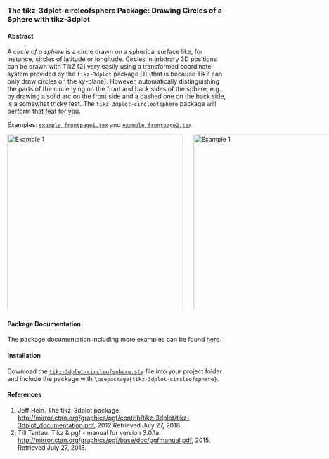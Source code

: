 ### The tikz-3dplot-circleofsphere Package: Drawing Circles of a Sphere with tikz-3dplot

#### Abstract
A _circle of a sphere_ is a circle drawn on a spherical surface like, for instance, circles of latitude or longitude. 
Circles in arbitrary 3D positions can be drawn with TikZ [2] very easily using a transformed coordinate system provided 
by the `tikz-3dplot` package [1] (that is because TikZ can only draw circles on the _xy_-plane). However, automatically 
distinguishing the parts of the circle lying on the front and back sides of the sphere, e.g. by drawing a solid arc on 
the front side and a dashed one on the back side, is a somewhat tricky feat. The `tikz-3dplot-circleofsphere` package 
will perform that feat for you.

Examples: [`example_frontpage1.tex`](https://rawgit.com/matthias-wolff/tikz-3dplot-circleofsphere/master/example_frontpage1.tex) and [`example_frontpage2.tex`](https://rawgit.com/matthias-wolff/tikz-3dplot-circleofsphere/master/example_frontpage1.tex)

<nobr><img width="400" alt="Example 1" src="https://rawgit.com/matthias-wolff/tikz-3dplot-circleofsphere/master/images/example_frontpage1.png">&nbsp;&nbsp;&nbsp;&nbsp;&nbsp;&nbsp;<img width="400" alt="Example 1" src="https://rawgit.com/matthias-wolff/tikz-3dplot-circleofsphere/master/images/example_frontpage2.png"></nobr>

#### Package Documentation
The package documentation including more examples can be found [here](https://rawgit.com/matthias-wolff/tikz-3dplot-circleofsphere/master/tikz-3dplot-circleofsphere.pdf).

#### Installation
Download the [`tikz-3dplot-circleofsphere.sty`](https://rawgit.com/matthias-wolff/tikz-3dplot-circleofsphere/master/tikz-3dplot-circleofsphere.sty) file into your project folder and include the package with 
`\usepackage{tikz-3dplot-circleofsphere}`.

#### References
1. Jeff Hein. The tikz-3dplot package. http://mirror.ctan.org/graphics/pgf/contrib/tikz-3dplot/tikz-3dplot_documentation.pdf, 2012 Retrieved July 27, 2018.
2. Till Tantau. Tikz & pgf - manual for version 3.0.1a. http://mirror.ctan.org/graphics/pgf/base/doc/pgfmanual.pdf, 2015. Retrieved July 27, 2018.
